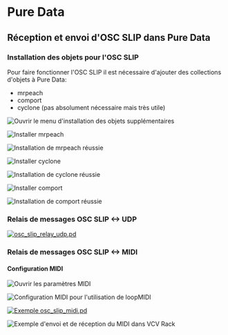 # Pure Data

## Réception et envoi d'OSC SLIP dans Pure Data

### Installation des objets pour l'OSC SLIP

Pour faire fonctionner l'OSC SLIP il est nécessaire d'ajouter des collections d'objets à Pure Data:
* mrpeach
* comport
* cyclone (pas absolument nécessaire mais très utile)

![Ouvrir le menu d'installation des objets supplémentaires](./pd/pd_installer_objets_supplementaires.svg)

![Installer mrpeach](./pd/pd_installer_mrpeach.svg)

![Installation de mrpeach réussie](./pd/pd_installation_mrpeach_reussie.svg)

![Installer cyclone](./pd/pd_installation_cyclone.svg)

![Installation de cyclone réussie](./pd/pd_installation_cyclone_reussie.svg)

![Installer comport](./pd/pd_installation_comport.svg)

![Installation de comport réussie](./pd/pd_installation_comport_reussie.svg)


### Relais de messages OSC SLIP <-> UDP

[![osc_slip_relay_udp.pd](./pd/pd_osc_slip_relay_udp.svg)](./pd/osc_slip_relay_udp.pd)	


### Relais de messages OSC SLIP <-> MIDI

#### Configuration MIDI

![Ouvrir les paramètres MIDI](./pd/pd_ouvrir_parametres_midi.svg)

![Configuration MIDI pour l'utilisation de loopMIDI](./pd/pd_configurer_midi_loopmidi.svg)

[![Exemple osc_slip_midi.pd](./pd/pd_osc_slip_midi.svg)](./pd/osc_slip_midi.pd)


![Exemple d'envoi et de réception du MIDI dans VCV Rack](./pd/pd_osc_slip_midi_vcv_rack.svg)

